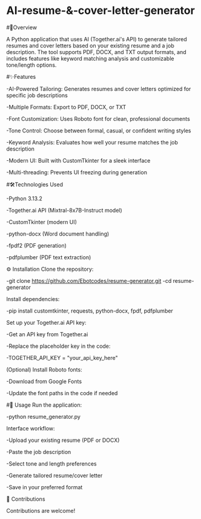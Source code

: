 # AI-resume-&-cover-letter-generator

#📌Overview

A Python application that uses AI (Together.ai's API) to generate tailored resumes and cover letters based on your existing resume and a job description. The tool supports PDF, DOCX, and TXT output formats, and includes features like keyword matching analysis and customizable tone/length options.

#✨Features

-AI-Powered Tailoring: Generates resumes and cover letters optimized for specific job descriptions

-Multiple Formats: Export to PDF, DOCX, or TXT

-Font Customization: Uses Roboto font for clean, professional documents

-Tone Control: Choose between formal, casual, or confident writing styles

-Keyword Analysis: Evaluates how well your resume matches the job description

-Modern UI: Built with CustomTkinter for a sleek interface

-Multi-threading: Prevents UI freezing during generation

#🛠️Technologies Used

-Python 3.13.2

-Together.ai API (Mixtral-8x7B-Instruct model)

-CustomTkinter (modern UI)

-python-docx (Word document handling)

-fpdf2 (PDF generation)

-pdfplumber (PDF text extraction)

⚙️ Installation
Clone the repository:

-git clone https://github.com/Ebotcodes/resume-generator.git
-cd resume-generator

Install dependencies:

-pip install customtkinter, requests, python-docx, fpdf, pdfplumber

Set up your Together.ai API key:

-Get an API key from Together.ai

-Replace the placeholder key in the code:

-TOGETHER_API_KEY = "your_api_key_here"

(Optional) Install Roboto fonts:

-Download from Google Fonts

-Update the font paths in the code if needed

#🚀 Usage
Run the application:

-python resume_generator.py

Interface workflow:

-Upload your existing resume (PDF or DOCX)

-Paste the job description

-Select tone and length preferences

-Generate tailored resume/cover letter

-Save in your preferred format

🤝 Contributions

Contributions are welcome!

